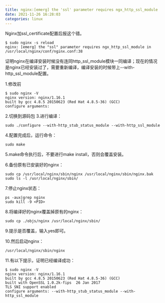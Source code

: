 ```yaml
---
title: nginx:[emerg] the 'ssl' parameter requires ngx_http_ssl_module
date: 2021-11-26 16:28:03
categories: linux
---
```

Nginx加ssl_certificate配置后报这个错。
```
$ sudo nginx -s reload
nginx: [emerg] the "ssl" parameter requires ngx_http_ssl_module in /usr/local/nginx/conf/nginx.conf:38
```
证明nginx在编译安装时候没有连同http_ssl_module模块一同编译；现在的情况是nginx已经安装过了，需要重新编译，编译安装的时候带上--with-http_ssl_module配置。

1.修改前
```
$ sudo nginx -V
nginx version: nginx/1.16.1
built by gcc 4.8.5 20150623 (Red Hat 4.8.5-36) (GCC)
configure arguments:
```
2.切换到源码包
3.进行编译：
```
sudo ./configure --with-http_stub_status_module --with-http_ssl_module
```
4.配置完成后，运行命令：
```
sudo make
```

5.make命令执行后，不要进行make install，否则会覆盖安装。

6.备份原有已安装好的nginx：
```
sudo cp /usr/local/nginx/sbin/nginx /usr/local/nginx/sbin/nginx.bak
sudo ls -l /usr/local/nginx/sbin/
```

7.停止nginx状态：
```
ps -aux|grep nginx
sudo kill -9 <PID>
```
8.将编译好的nginx覆盖掉原有的nginx：
```
sudo cp ./objs/nginx /usr/local/nginx/sbin/
```
9.提示是否覆盖，输入yes即可。

10.然后启动nginx：
```
/usr/local/nginx/sbin/nginx
```
11.有以下提示，证明已经编译成功：
```
$ sudo nginx -V
nginx version: nginx/1.16.1
built by gcc 4.8.5 20150623 (Red Hat 4.8.5-36) (GCC)
built with OpenSSL 1.0.2k-fips  26 Jan 2017
TLS SNI support enabled
configure arguments: --with-http_stub_status_module --with-http_ssl_module
```